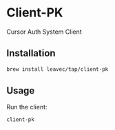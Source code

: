 # Client-PK

Cursor Auth System Client

## Installation

```bash
brew install leavec/tap/client-pk
```

## Usage

Run the client:
```bash
client-pk
```
